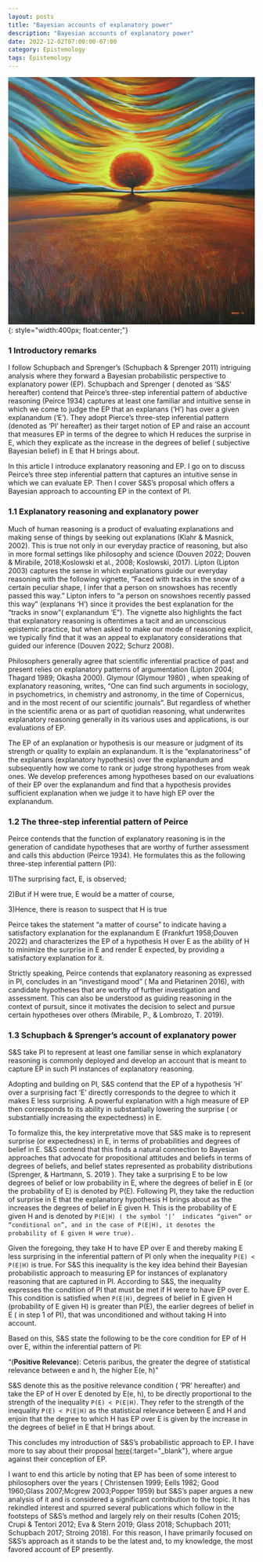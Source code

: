 ```yaml
---
layout: posts
title: "Bayesian accounts of explanatory power"
description: "Bayesian accounts of explanatory power"
date: 2022-12-02T07:00:00-07:00
category: Epistemology
tags: Epistemology
---
```

![TE image](/images/ep1.jfif){: style="width:400px; float:center;"}


### 1 Introductory remarks 

I follow Schupbach and Sprenger’s (Schupbach & Sprenger 2011) intriguing analysis where they forward a Bayesian probabilistic perspective to explanatory power (EP). Schupbach and Sprenger ( denoted as ‘S&S’ hereafter) contend that Peirce’s three-step inferential pattern of abductive reasoning (Peirce 1934) captures at least one familiar and intuitive sense in which we come to judge the EP that an explanans (‘H’) has over a given explanandum (‘E’). They adopt Pierce’s three-step inferential pattern (denoted as ‘PI’ hereafter) as their target notion of EP and raise an account that measures EP in terms of the degree to which H reduces the surprise in E, which they explicate as the increase in the degrees of belief ( subjective Bayesian belief) in E that H brings about. 

In this article I introduce explanatory reasoning and EP. I go on to discuss Peirce’s three step inferential pattern that captures an intuitive sense in which we can evaluate EP. Then I cover S&S’s proposal which offers a Bayesian approach to accounting EP in the context of PI.


### 1.1 Explanatory reasoning and explanatory power
Much of human reasoning is a product of evaluating explanations and making sense of things by seeking out explanations (Klahr & Masnick, 2002). This is true not only in our everyday practice of reasoning, but also in more formal settings like philosophy and science (Douven 2022; Douven & Mirabile, 2018;Koslowski et al., 2008; Koslowski, 2017). Lipton (Lipton 2003) captures the sense in which explanations guide our everyday reasoning with the following vignette, “Faced with tracks in the snow of a certain peculiar shape, I infer that a person on snowshoes has recently passed this way.” Lipton infers to “a person on snowshoes recently passed this way” (explanans ‘H’) since it provides the best explanation for the “tracks in snow”( explanandum ‘E”). The vignette also highlights the fact that explanatory reasoning is oftentimes a tacit and an unconscious epistemic practice, but when asked to make our mode of reasoning explicit, we typically find that it was an appeal to explanatory considerations that guided our inference (Douven 2022; Schurz 2008).

Philosophers generally agree that scientific inferential practice of past and present relies on explanatory patterns of argumentation (Lipton 2004; Thagard 1989; Okasha 2000).  Glymour (Glymour 1980) , when speaking of explanatory reasoning, writes, “One can find such arguments in sociology, in psychometrics, in chemistry and astronomy, in the time of Copernicus, and in the most recent of our scientific journals”. But regardless of whether in the scientific arena or as part of quotidian reasoning, what underwrites explanatory reasoning generally in its various uses and applications, is our evaluations of EP. 

The EP of an explanation or hypothesis is our measure or judgment of its strength or quality to explain an explanandum. It is the “explanatoriness” of the explanans (explanatory hypothesis) over the explanandum and subsequently how we come to rank or judge strong hypotheses from weak ones. We develop preferences among hypotheses based on our evaluations of their EP over the explanandum and find that a hypothesis provides sufficient explanation when we judge it to have high EP over the explanandum. 


### 1.2 The three-step inferential pattern of Peirce 
Peirce contends that the function of explanatory reasoning is in the generation of candidate hypotheses that are worthy of further assessment and calls this abduction (Peirce 1934). He formulates this as the following three-step inferential pattern (PI):

1)The surprising fact, E, is observed; 

2)But if H were true, E would be a matter of course, 

3)Hence, there is reason to suspect that H is true

Peirce takes the statement  “a matter of course” to indicate having a satisfactory explanation for the explanandum E (Frankfurt 1958;Douven 2022) and characterizes the EP of a hypothesis H over E as the ability of H to minimize the surprise in E and render E expected, by providing a satisfactory explanation for it.

Strictly speaking, Peirce contends that explanatory reasoning as expressed in PI, concludes in an “investigand mood” ( Ma and Pietarinen 2016), with candidate hypotheses that are worthy of further investigation and assessment. This can also be understood as guiding reasoning in the context of pursuit, since it motivates the decision to select and pursue certain hypotheses over others (Mirabile, P., & Lombrozo, T. 2019).


### 1.3 Schupbach & Sprenger’s account of explanatory power
S&S take PI to represent at least one familiar sense in which explanatory reasoning is commonly deployed and develop an account that is meant to capture EP in such PI instances of explanatory reasoning. 

Adopting and building on PI, S&S contend that the EP of a hypothesis ‘H’ over a surprising fact ‘E’ directly corresponds to the degree to which it makes E less surprising. A powerful explanation with a high measure of EP then corresponds to its ability in substantially lowering the surprise ( or substantially increasing the expectedness) in E. 

To formalize this, the key interpretative move that S&S make is to represent surprise (or  expectedness) in E,  in terms of probabilities and degrees of belief in E. S&S contend that this finds a natural connection to Bayesian approaches that advocate for propositional attitudes and beliefs in terms of degrees of beliefs, and belief states represented as probability distributions (Sprenger, & Hartmann, S. 2019 ). They take a surprising E to be low degrees of belief or low probability in E, where the degrees of belief in E (or the probability of E) is denoted by P(E). Following PI, they take the reduction of surprise in E that the explanatory hypothesis H brings about as the increases the degrees of belief in E given H. This is the probability of E given H and is denoted by ```P(E|H) ( the symbol ‘|’  indicates “given” or “conditional on”, and in the case of P(E|H), it denotes the probability of E given H were true).```

Given the foregoing, they take H to have EP over E and thereby making E less surprising in the inferential pattern of PI only when the inequality ```P(E) < P(E|H)``` is true. For S&S this inequality is the key idea behind their Bayesian probabilistic approach to measuring EP for instances of explanatory reasoning that are captured in PI. According to S&S, the inequality expresses the condition of PI that must be met if H were to have EP over E. This condition is satisfied when ```P(E|H)```, degrees of belief in E given H (probability of E given H) is greater than P(E), the earlier degrees of belief in E ( in step 1 of PI), that was unconditioned and without taking H into account. 

Based on this, S&S state the following to be the core condition for EP of H over E, within the inferential pattern of PI:

“(**Positive Relevance**): Ceteris paribus, the greater the degree of statistical relevance between e and h, the higher E(e, h)”

S&S denote this as the positive relevance condition ( ‘PR’ hereafter) and take the EP of H over E denoted by E(e, h), to be directly proportional to the strength of the inequality ```P(E) < P(E|H)```. They refer to the strength of the inequality ```P(E) < P(E|H)``` as the statistical relevance between E and H and enjoin that the degree to which H has EP over E is given by the increase in the degrees of belief in E that H brings about.

This concludes my introduction of S&S’s probabilistic approach to EP. I have more to say about their proposal [here](https://perrin-ay.github.io/epistemology/2022/12/02/Against-Schupbach-and-Sprenger-s-bayesian-account-of-explanatory-power.html){:target="_blank"}, where argue against their conception of EP.

I want to end this article by noting that EP has been of some interest to philosophers over the years ( Christensen 1999; Eells 1982; Good 1960;Glass 2007;Mcgrew 2003;Popper 1959) but S&S’s paper argues a new analysis of it and is considered a significant contribution to the topic. It has rekindled interest and spurred several publications which follow in the footsteps of S&S’s method and largely rely on their results (Cohen 2015; Crupi & Tentori 2012; Eva & Stern 2019; Glass 2018; Schupbach 2011; Schupbach 2017; Stroing 2018). For this reason, I have primarily focused on S&S’s approach as it stands to be the latest and, to my knowledge, the most favored account of EP presently.




